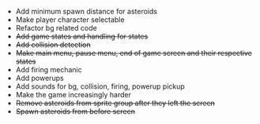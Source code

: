 * Add minimum spawn distance for asteroids
* Make player character selectable
* Refactor bg related code
* ~~Add game states and handling for states~~
* ~~Add collision detection~~
* ~~Make main menu, pause menu, end of game screen and their respective states~~
* Add firing mechanic
* Add powerups
* Add sounds for bg, collision, firing, powerup pickup
* Make the game increasingly harder
* ~~Remove asteroids from sprite group after they left the screen~~
* ~~Spawn asteroids from before screen~~